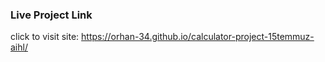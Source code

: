### Live Project Link
click to visit site: https://orhan-34.github.io/calculator-project-15temmuz-aihl/
